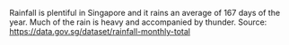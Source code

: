 Rainfall is plentiful in Singapore and it rains an average of 167 days of the year. Much of the rain is heavy and accompanied by thunder. 
Source: https://data.gov.sg/dataset/rainfall-monthly-total
